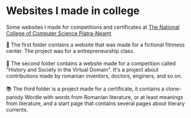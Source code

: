 # Websites I made in college

Some websites I made for competitions and certificates at [The National College of Computer Science Piatra-Neamt](https://cni.nt.edu.ro/)  

:medal_sports: The first folder contains a website that was made for a fictional fitnness center. The project was for a entrepreneurship class.
<br><br>
:mag_right: The second folder contains a website made for a competition called "History and Society in the Virtual Domain". It's a project about contributions made by romanian inventors, doctors, enginers, and so on.<br><br>
:books: The third folder is a project made for a certificate, it contains a clone-parody Wordle with words from Romanian literature, or at least meanings from literature, and a start page that contains several pages about literary currents.

